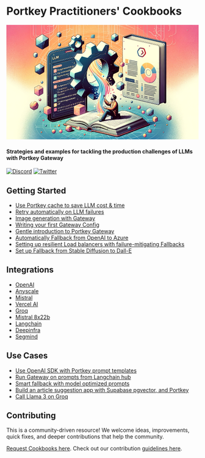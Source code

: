 # Portkey Practitioners' Cookbooks

<img src="../docs/images/cookbook-header.png" height=300 alt="header" />

#### Strategies and examples for tackling the production challenges of LLMs with Portkey Gateway

[![Discord](https://img.shields.io/discord/1143393887742861333)](https://portkey.ai/community)
[![Twitter](https://img.shields.io/twitter/url/https/twitter/follow/portkeyai?style=social&label=Follow%20%40PortkeyAI)](https://twitter.com/portkeyai)

## Getting Started
* [Use Portkey cache to save LLM cost & time](./Getting%20Started/enable-cache.md)
* [Retry automatically on LLM failures](./Getting%20Started/automatic-retries-on-failures.md)
* [Image generation with Gateway](./Getting%20Started/image-generation.ipynb)
* [Writing your first Gateway Config](./Getting%20Started/writing-your-first-gateway-config.md)
* [Gentle introduction to Portkey Gateway](./Getting%20Started/gentle-introduction-to-portkey-gateway.ipynb)
* [Automatically Fallback from OpenAI to Azure](./Getting%20Started/fallback-from-openai-to-azure.ipynb)
* [Setting up resilient Load balancers with failure-mitigating Fallbacks](./Getting%20Started/resilient-loadbalancing-with-failure-mitigating-fallbacks.md)
* [Set up Fallback from Stable Diffusion to Dall-E](./Getting%20Started/fallback-from-stable-diffusion-to-dall-e.ipynb)


## Integrations
* [OpenAI](./Gateway%20Integrations/openai.ipynb)
* [Anyscale](./Gateway%20Integrations/anyscale.md)
* [Mistral](./Gateway%20Integrations/mistral.md)
* [Vercel AI](./Gateway%20Integrations/vercel-ai.md)
* [Groq](./Gateway%20Integrations/groq.ipynb)
* [Mistral 8x22b](./Gateway%20Integrations/Mistral.ipynb)
* [Langchain](./Gateway%20Integrations/langchain.ipynb)
* [Deepinfra](./Gateway%20Integrations/deepinfra.ipynb)
* [Segmind](./Gateway%20Integrations/segmind.ipynb)


## Use Cases
* [Use OpenAI SDK with Portkey prompt templates](./Use%20Cases/use-openai-sdk-with-portkey-prompt-templates.md)
* [Run Gateway on prompts from Langchain hub](./Use%20Cases/run-gateway-on-prompts-from-langchain-hub.md)
* [Smart fallback with model optimized prompts](./Use%20Cases/smart-fallback-with-model-optimized-prompts.md)
* [Build an article suggestion app with Supabase pgvector, and Portkey](./Use%20Cases/supabase-pgvector-and-portkey.md)
* [Call Llama 3 on Groq](./Use%20Cases/llama-3-on-groq.ipynb)


## Contributing

This is a community-driven resource! We welcome ideas, improvements, quick fixes, and deeper contributions that help the community.

[Request Cookbooks here](https://github.com/portkey-ai/gateway/issues). Check out our contribution [guidelines here](../.github/CONTRIBUTING.md).
